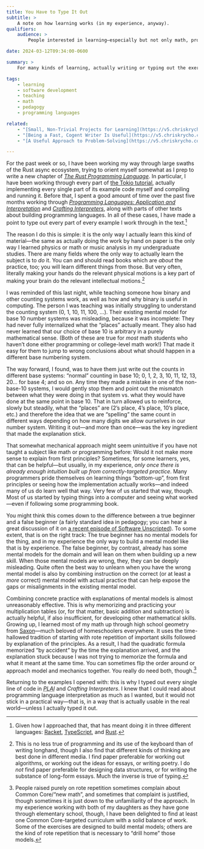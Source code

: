 ```yaml
---
title: You Have to Type It Out
subtitle: >
    A note on how learning works (in my experience, anyway).
qualifiers:
    audience: >
        People interested in learning—especially but not only math, programming languages, music, or engineering.

date: 2024-03-12T09:34:00-0600

summary: >
    For many kinds of learning, actually writing or typing out the exercises is an essential part of internalizing a mental model. You cannot skip it!

tags:
    - learning
    - software development
    - teaching
    - math
    - pedagogy
    - programming languages

related:
    - "[Small, Non-Trivial Projects for Learning](https://v5.chriskrycho.com/journal/small-non-trivial-projects-for-learning/)"
    - "[Being a Fast, Cogent Writer Is Useful](https://v5.chriskrycho.com/journal/writing-productivity/)"
    - "[A Useful Approach to Problem-Solving](https://v5.chriskrycho.com/journal/a-useful-approach-to-problem-solving/)"

---
```


For the past week or so, I have been working my way through large swaths of the Rust async ecosystem, trying to orient myself somewhat as I prep to write a new chapter of [<cite>The Rust Programming Language</cite>][trpl]. In particular, I have been working through every part of [the Tokio tutorial][tokio], actually implementing every single part of its example code myself and compiling and running it. Before that, I spent a good amount of time over the past five months working through [<cite>Programming Languages: Application and Interpretation</cite>][plai] and [<cite>Crafting Interpreters</cite>][ci], along with parts of other texts about building programming languages. In all of these cases, I have made a point to type out every part of every example I work through in the text.[^langs]

[trpl]: https://doc.rust-lang.org/book/
[tokio]: https://tokio.rs/tokio/tutorial
[plai]: https://www.plai.org
[ci]: https://craftinginterpreters.com

The reason I do this is simple: it is the only way I actually learn this kind of material—the same as actually doing the work by hand on paper is the only way I learned physics or math or music analysis in my undergraduate studies. There are many fields where the only way to actually learn the subject is to *do* it. You can and should read books which are *about* the practice, too; you will learn different things from those. But very often, literally making your hands do the relevant physical motions is a key part of making your brain do the relevant intellectual motions.[^keyboard]

I was reminded of this last night, while teaching someone how binary and other counting systems work, as well as how and why binary is useful in computing. The person I was teaching was initially struggling to understand the counting system (0, 1, 10, 11, 100, …). Their existing mental model for base 10 number systems was misleading, because it was incomplete: They had never fully internalized what the “places” actually meant. They also had never learned that our choice of base 10 is arbitrary in a purely mathematical sense. (Both of these are true for *most* math students who haven’t done either programming or college-level math work!) That made it easy for them to jump to wrong conclusions about what should happen in a different base numbering system.

The way forward, I found, was to have them just write out the counts in different base systems: “normal” counting in base 10; 0, 1, 2, 3, 10, 11, 12, 13, 20… for base 4; and so on. Any time they made a mistake in one of the non-base-10 systems, I would gently stop them and point out the mismatch between what they were doing in that system vs. what they would have done at the same point in base 10. That in turn allowed us to reinforce, slowly but steadily, what the “places” are (2’s place, 4’s place, 10’s place, etc.) and therefore the idea that we are “spelling” the same count in different ways depending on how many digits we allow ourselves in our number system. Writing it out—and more than once—was the key ingredient that made the explanation stick.

That somewhat mechanical approach might seem unintuitive if you have not taught a subject like math or programming before: Would it not make more sense to explain from first principles? Sometimes, for some learners, yes, that can be helpful—but usually, in my experience, *only once there is already enough intuition built up from correctly-targeted practice*. Many programmers pride themselves on learning things “bottom-up”, from first principles or seeing how the implementation actually works—and indeed many of us do learn well that way. Very few of us started that way, though. Most of us started by typing things into a computer and seeing what worked—even if following some programming book.

You might think this comes down to the difference between a true beginner and a false beginner (a fairly standard idea in pedagogy; you can hear a great discussion of it on [a recent episode of Software Unscripted][su]). To some extent, that is on the right track: The true beginner has no mental models for the thing, and in my experience the only way to build a mental model like that is by experience. The false beginner, by contrast, already has some mental models for the domain and will lean on them when building up a new skill. When those mental models are wrong, they, they can be deeply misleading. Quite often the best way to unlearn when you have the wrong mental model is also by combining instruction on the correct (or at least a *more* correct) mental model with actual practice that can help expose the gaps or misalignments in the existing mental model.

[su]: https://pod.link/1602572955/episode/7de37354dfa00eb3308e523467f410aa

Combining concrete practice with explanations of mental models is almost unreasonably effective. This is why memorizing and practicing your multiplication tables (or, for that matter, basic addition and subtraction) is actually helpful, if also insufficient, for developing other mathematical skills. Growing up, I learned most of my math up through high school geometry from [Saxon][saxon]—much beloved of homeschoolers everywhere. It uses the time-hallowed tradition of starting with rote repetition of important skills followed by explanation of the principles. As a result, I had the quadratic formula memorized “by accident” by the time the explanation arrived, and the explanation stuck because I was not trying to memorize the formula and what it meant at the same time. You can sometimes flip the order around or approach model and mechanics together. You really do need both, though.[^common-core]

[saxon]: https://www.hmhco.com/programs/saxon-math

Returning to the examples I opened with: this is why I typed out every single line of code in <cite><abbr title="Programming Languages: Application and Interpretation">PLAI</abbr></cite> and <cite>Crafting Interpreters</cite>. I knew that I could read about programming language interpretation as much as I wanted, but it would not stick in a practical way—that is, in a way that is actually usable in the real world—unless I actually typed it out.

[^langs]: Given how I approached that, that has meant doing it in three different languages: [Racket][racket], [TypeScript][ts], and [Rust][rust].

[racket]: https://racket-lang.org
[ts]: https://www.typescriptlang.org
[rust]: https://www.rust-lang.org

[^keyboard]: This is no less true of programming and its use of the keyboard than of writing longhand, though I also find that different kinds of thinking are best done in different media. I find paper preferable for working out algorithms, or working out the ideas for essays, or writing poetry. I do *not* find paper preferable for designing data structures, or for writing the substance of long-form essays. Much the inverse is true of typing.

[^common-core]: People raised purely on rote repetition sometimes complain about Common Core/“new math”, and sometimes that complaint is justified, though sometimes it is just down to the unfamiliarity of the approach. In my experience working with both of my daughters as they have gone through elementary school, though, I have been delighted to find at least one Common Core-targeted curriculum with a solid balance of work. Some of the exercises are designed to build mental models; others are the kind of rote repetition that is necessary to “drill home” those models.
